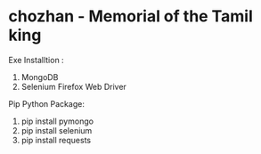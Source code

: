 # chozhan - Memorial of the Tamil king

Exe Installtion :

1. MongoDB
2. Selenium Firefox Web Driver

Pip Python Package:

1.  pip install pymongo
2.  pip install selenium
3.  pip install requests
